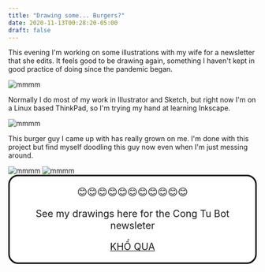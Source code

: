 ```yaml
---
title: "Drawing some... Burgers?"
date: 2020-11-13T00:28:20-05:00
draft: false
---
```


This evening I'm working on some illustrations with my wife for a newsletter
that she edits. It feels good to be drawing again, something I haven't kept in good
practice of doing since the pandemic began.

<img src="/posts/2020/burger.png" alt="mmmm">

Normally I do most of my work in Illustrator and Sketch, but right now
I'm on a Linux based ThinkPad, so I'm trying my hand at learning Inkscape.

<img src="/posts/2020/image1.png" alt="mmmm">

This burger guy I came up with has really grown on me. I'm done with this project
but find myself doodling this guy now even when I'm just messing around.

<img src="/posts/2020/image2.png" alt="mmmm">
<img src="/posts/2020/image3.png" alt="mmmm">

<div style="border: 3px solid #000;border-radius: 20px; background:#fff; padding:1em; text-align: center; font-size: 1.4em;">
😊😊😊😊😊😊😊😊😊😊😊
    <p>See my drawings here for the Cong Tu Bot newsleter</p>
    

   <a href="https://khoqua.substack.com/p/uncertainty2">
    KHỔ QUA
   </a>

</div>